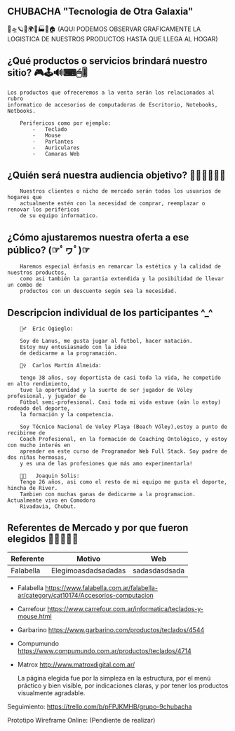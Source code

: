 ##   CHUBACHA "Tecnologia de Otra Galaxia"   

🌌🛸🪐🚀🌍🚁🏭🚚🏠 (AQUI PODEMOS OBSERVAR GRAFICAMENTE LA LOGISTICA DE NUESTROS 
                        PRODUCTOS HASTA QUE LLEGA AL HOGAR)

## ¿Qué productos o servicios brindará nuestro sitio?   🎮🕹🔊⌨🖱🎚
    Los productos que ofreceremos a la venta serán los relacionados al rubro 
    informatico de accesorios de computadoras de Escritorio, Notebooks, Netbooks.
        
        Perifericos como por ejemplo:
            -	Teclado
            -	Mouse
            -	Parlantes
            -	Auriculares
            -	Camaras Web

## ¿Quién será nuestra audiencia objetivo? 👵👴👩👨👧👦
        Nuestros clientes o nicho de mercado serán todos los usuarios de hogares que 
        actualmente estén con la necesidad de comprar, reemplazar o renovar los periféricos 
        de su equipo informatico.

## ¿Cómo ajustaremos nuestra oferta a ese público? (☞ﾟヮﾟ)☞
        Haremos especial énfasis en remarcar la estética y la calidad de nuestros productos, 
        como asi también la garantia extendida y la posibilidad de llevar un combo de 
        productos con un descuento según sea la necesidad.

## Descripcion individual de los participantes   ^_^

        🏊‍♂️  Eric Ogieglo:

        Soy de Lanus, me gusta jugar al futbol, hacer natación. 
        Estoy muy entusiasmado con la idea 
        de dedicarme a la programación.

        🏋️‍♀️  Carlos Martín Almeida: 
        
        tengo 38 años, soy deportista de casi toda la vida, he competido en alto rendimiento,
        tuve la oportunidad y la suerte de ser jugador de Vóley profesional, y jugador de 
        Fútbol semi-profesional. Casi toda mi vida estuve (aún lo estoy) rodeado del deporte,
        la formación y la competencia. 

        Soy Técnico Nacional de Voley Playa (Beach Vóley),estoy a punto de recibirme de 
        Coach Profesional, en la formación de Coaching Ontológico, y estoy con mucho interés en 
        aprender en este curso de Programador Web Full Stack. Soy padre de dos niñas hermosas,
        y es una de las profesiones que más amo experimentarla!
        
        👨‍💻   Joaquin Solis:
        Tengo 26 años, asi como el resto de mi equipo me gusta el deporte, hincha de River.
        Tambien con muchas ganas de dedicarme a la programacion. Actualmente vivo en Comodoro
        Rivadavia, Chubut.


## Referentes de Mercado y por que fueron elegidos   🏪🏪🏪🏪🏪

| Referente | Motivo | Web |
| --------- | ------ | --- |
| Falabella | Elegimoasdadsadadas | sadasdasdsada|

-	Falabella     https://www.falabella.com.ar/falabella-ar/category/cat10174/Accesorios-computacion

-	Carrefour     https://www.carrefour.com.ar/informatica/teclados-y-mouse.html
-	Garbarino     https://www.garbarino.com/productos/teclados/4544
-	Compumundo    https://www.compumundo.com.ar/productos/teclados/4714

-	 Matrox       http://www.matroxdigital.com.ar/

        La página elegida fue por la simpleza en la estructura, por el menú práctico y bien visible, por indicaciones claras, y por tener los productos visualmente agradable. 


Seguimiento: https://trello.com/b/pFPJKMHB/grupo-9chubacha

Prototipo Wireframe Online: (Pendiente de realizar)
